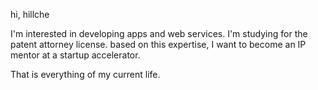 hi, hillche

I'm interested in developing apps and web services. 
I'm studying for the patent attorney license.
based on this expertise, I want to become an IP mentor at a startup accelerator.

That is everything of my current life.
